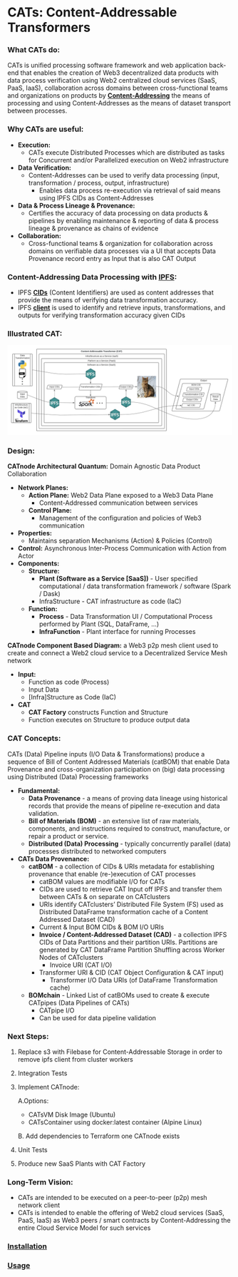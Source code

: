 # CATs: Content-Addressable Transformers

### What CATs do:
CATs is unified processing software framework and web application back-end that enables the creation of Web3 decentralized 
data products with data process verification using Web2 centralized cloud services (SaaS, PaaS, IaaS), collaboration 
across domains between cross-functional teams and organizations on products by 
[**Content-Addressing**](https://en.wikipedia.org/wiki/Content-addressable_storage) the means of processing and using 
Content-Addresses as the means of dataset transport between processes.

### Why CATs are useful:
* **Execution:**
  * CATs execute Distributed Processes which are distributed as tasks for Concurrent and/or Parallelized execution on Web2 
    infrastructure
* **Data Verification:**
  * Content-Addresses can be used to verify data processing (input, transformation / process, output, infrastructure)
    * Enables data process re-execution via retrieval of said means using IPFS CIDs as Content-Addresses
* **Data & Process Lineage & Provenance:**
  * Certifies the accuracy of data processing on data products & pipelines by enabling maintenance & reporting of data & 
  process lineage & provenance as chains of evidence
* **Collaboration:**
  * Cross-functional teams & organization for collaboration across domains on verifiable data processes via a UI that 
  accepts Data Provenance record entry as Input that is also CAT Output
  
### Content-Addressing Data Processing with [IPFS](https://ipfs.io/):
* IPFS **[CIDs](https://docs.ipfs.io/concepts/content-addressing/)** (Content Identifiers) are used as content addresses 
that provide the means of verifying data transformation accuracy.
* IPFS **[client](https://docs.ipfs.io/install/command-line/#official-distributions)** is used to identify and retrieve 
inputs, transformations, and outputs for verifying transformation accuracy given CIDs

### Illustrated CAT:
![alt_text](https://github.com/BlockScience/cats/blob/local_fs/images/simple_cat_7.jpeg?raw=true)

### Design:
**CATnode Architectural Quantum:** Domain Agnostic Data Product Collaboration
    
   * **Network Planes:**
        * **Action Plane:** Web2 Data Plane exposed to a Web3 Data Plane
            * Content-Addressed communication between services
        * **Control Plane:**
            * Management of the configuration and policies of Web3 communication
   * **Properties:**
        * Maintains separation Mechanisms (Action) & Policies (Control)
   * **Control:** Asynchronous Inter-Process Communication with Action from Actor
   * **Components:**
       * **Structure:**
           * **Plant (Software as a Service \[SaaS\])** - User specified computational / data transformation framework / 
           software (Spark / Dask)
           * InfraStructure - CAT infrastructure as code (IaC)
       * **Function:**
           * **Process** - Data Transformation UI / Computational Process performed by Plant (SQL, DataFrame, …)
           * **InfraFunction** - Plant interface for running Processes
         
**CATnode Component Based Diagram:** a Web3 p2p mesh client used to create and connect a Web2 cloud service to a 
Decentralized Service Mesh network
   * **Input:**
       * Function as code (Process)
       * Input Data
       * \[Infra\]Structure as Code (IaC)
   * **CAT**
       * **CAT Factory** constructs Function and Structure
       * Function executes on Structure to produce output data
        

### CAT Concepts:
CATs (Data) Pipeline inputs (I/O Data & Transformations) produce a sequence of Bill of Content Addressed Materials 
(catBOM) that enable Data Provenance and cross-organization participation on (big) data processing using Distributed 
(Data) Processing frameworks
* **Fundamental:**
  * **Data Provenance** - a means of proving data lineage using historical records that provide the means of pipeline 
  re-execution and data validation.
  * **Bill of Materials (BOM)** - an extensive list of raw materials, components, and instructions required to 
  construct, manufacture, or repair a product or service.
  * **Distributed (Data) Processing** - typically concurrently parallel (data) processes distributed to networked computers
* **CATs Data Provenance:**
    * **catBOM** - a collection of CIDs & URIs metadata for establishing provenance that enable (re-)execution of CAT processes
        * catBOM values are modifiable I/O for CATs
        * CIDs are used to retrieve CAT Input off IPFS and transfer them between CATs & on separate on CATclusters
        * URIs identify CATclusters’ Distributed File System (FS) used as Distributed DataFrame transformation cache 
        of a Content Addressed Dataset (CAD)
        * Current & Input BOM CIDs & BOM I/O URIs
        * **Invoice / Content-Addressed Dataset (CAD)** - a collection IPFS CIDs of Data Partitions and their partition 
        URIs. Partitions are generated by CAT DataFrame Partition Shuffling across Worker Nodes of CATclusters
            * Invoice URI (CAT I/O)
        * Transformer URI & CID (CAT Object Configuration & CAT input)
            * Transformer I/O Data URIs (of DataFrame Transformation cache)
  * **BOMchain** - Linked List of catBOMs used to create & execute CATpipes (Data Pipelines of CATs)
    * CATpipe I/O
    * Can be used for data pipeline validation

### Next Steps:
1. Replace s3 with Filebase for Content-Addressable Storage in order to remove ipfs client from cluster workers
2. Integration Tests
3. Implement CATnode:

    A.Options:
      * CATsVM Disk Image (Ubuntu)
      * CATsContainer using docker:latest container (Alpine Linux)

    B. Add dependencies to Terraform one CATnode exists
4. Unit Tests
5. Produce new SaaS Plants with CAT Factory

### Long-Term Vision:
  * CATs are intended to be executed on a peer-to-peer (p2p) mesh network client
  * CATs is intended to enable the offering of Web2 cloud services (SaaS, PaaS, IaaS) as Web3 peers / smart contracts 
  by Content-Addressing the entire Cloud Service Model for such services

### [Installation](Installation.md)

### [Usage](USAGE.md)